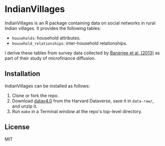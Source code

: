 # IndianVillages

IndianVillages is an R package containing data on social networks in rural Indian villages.
It provides the following tables:

* `households`: household attributes.
* `household_relationships`: inter-household relationships.

I derive these tables from survey data collected by [Banerjee et al. (2013)](https://doi.org/10.1126/science.1236498) as part of their study of microfinance diffusion.

## Installation

IndianVillages can be installed as follows:

1. Clone or fork the repo.
2. Download [datav4.0](https://doi.org/10.7910/21538/4POS1J) from the Harvard Dataverse, save it in `data-raw/`, and unzip it.
3. Run `make` in a Terminal window at the repo's top-level directory.

## License

MIT
